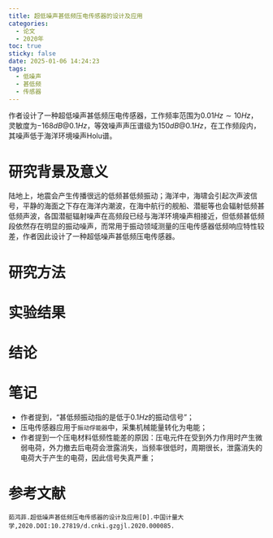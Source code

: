 ```yaml
---
title: 超低噪声甚低频压电传感器的设计及应用
categories:
  - 论文
  - 2020年
toc: true
sticky: false
date: 2025-01-06 14:24:23
tags:
  - 低噪声
  - 甚低频
  - 传感器
---
```


作者设计了一种超低噪声甚低频压电传感器，工作频率范围为$0.01Hz\sim10Hz$，灵敏度为$-168dB@0.1Hz$，等效噪声声压谱级为$150dB@0.1Hz$，在工作频段内，其噪声低于海洋环境噪声Holu谱。


<!--more-->

# 研究背景及意义
陆地上，地震会产生传播很远的低频甚低频振动；海洋中，海啸会引起次声波信号，平静的海面之下存在海洋内潮波，在海中航行的舰船、潜艇等也会辐射低频甚低频声波，各国潜艇辐射噪声在高频段已经与海洋环境噪声相接近，但低频甚低频段依然存在明显的振动噪声，而常用于振动领域测量的压电传感器低频响应特性较差，作者因此设计了一种超低噪声甚低频压电传感器。

# 研究方法


# 实验结果


# 结论


# 笔记
* 作者提到，“甚低频振动指的是低于$0.1Hz$的振动信号”；
* 压电传感器应用于`振动俘能器`中，采集机械能量转化为电能；
* 作者提到一个压电材料低频性能差的原因：压电元件在受到外力作用时产生微弱电荷，外力撤去后电荷会泄露消失，当频率很低时，周期很长，泄露消失的电荷大于产生的电荷，因此信号失真严重；


# 参考文献
```text
茹鸿菲.超低噪声甚低频压电传感器的设计及应用[D].中国计量大学,2020.DOI:10.27819/d.cnki.gzgjl.2020.000085.
```
